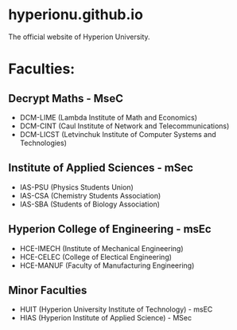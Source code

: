 # hyperionu.github.io
The official website of Hyperion University.
# Faculties:
## Decrypt Maths - MseC
- DCM-LIME (Lambda Institute of Math and Economics)
- DCM-CINT (Caul Institute of Network and Telecommunications)
- DCM-LICST (Letvinchuk Institute of Computer Systems and Technologies)
## Institute of Applied Sciences - mSec
- IAS-PSU (Physics Students Union)
- IAS-CSA (Chemistry Students Association)
- IAS-SBA (Students of Biology Association)
## Hyperion College of Engineering - msEc
- HCE-IMECH (Institute of Mechanical Engineering)
- HCE-CELEC (College of Electical Engineering)
- HCE-MANUF (Faculty of Manufacturing Engineering)
## Minor Faculties
- HUIT (Hyperion University Institute of Technology) - msEC
- HIAS (Hyperion Institute of Applied Science) - MSec
